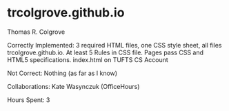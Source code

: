 # trcolgrove.github.io
Thomas R. Colgrove

Correctly Implemented: 3 required HTML files, one CSS style sheet, all files 
trcolgrove.github.io. At least 5 Rules in CSS file. Pages pass CSS and HTML5
specifications. index.html on TUFTS CS Account

Not Correct: Nothing (as far as I know)

Collaborations: Kate Wasynczuk (OfficeHours)

Hours Spent: 3
